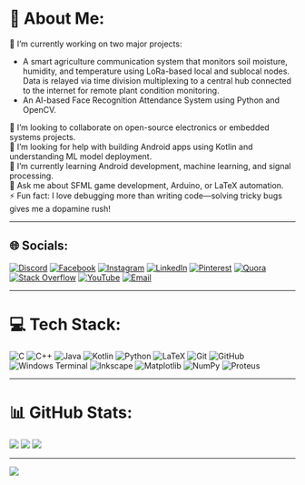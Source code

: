 # 💫 About Me:
🔧 I’m currently working on two major projects:
- A smart agriculture communication system that monitors soil moisture, humidity, and temperature using LoRa-based local and sublocal nodes. Data is relayed via time division multiplexing to a central hub connected to the internet for remote plant condition monitoring.
- An AI-based Face Recognition Attendance System using Python and OpenCV.

🤝 I’m looking to collaborate on open-source electronics or embedded systems projects.  
🤲 I’m looking for help with building Android apps using Kotlin and understanding ML model deployment.  
🌱 I’m currently learning Android development, machine learning, and signal processing.  
💬 Ask me about SFML game development, Arduino, or LaTeX automation.  
⚡ Fun fact: I love debugging more than writing code—solving tricky bugs gives me a dopamine rush!

---

## 🌐 Socials:
[![Discord](https://img.shields.io/badge/Discord-%237289DA.svg?logo=discord&logoColor=white)](https://discord.gg/u6jPP5bS)
[![Facebook](https://img.shields.io/badge/Facebook-%231877F2.svg?logo=Facebook&logoColor=white)](https://facebook.com/gaurav.jangir.752487)
[![Instagram](https://img.shields.io/badge/Instagram-%23E4405F.svg?logo=Instagram&logoColor=white)](https://instagram.com/gauravj477)
[![LinkedIn](https://img.shields.io/badge/LinkedIn-%230077B5.svg?logo=linkedin&logoColor=white)](https://linkedin.com/in/gaurav-jangir-64278b330)
[![Pinterest](https://img.shields.io/badge/Pinterest-%23E60023.svg?logo=Pinterest&logoColor=white)](https://pin.it/6UWzOMb1E)
[![Quora](https://img.shields.io/badge/Quora-%23B92B27.svg?logo=Quora&logoColor=white)](https://quora.com/profile/Gaurav-Jangir-18)
[![Stack Overflow](https://img.shields.io/badge/-Stackoverflow-FE7A16?logo=stack-overflow&logoColor=white)](https://stackoverflow.com/users/22374365)
[![YouTube](https://img.shields.io/badge/YouTube-%23FF0000.svg?logo=YouTube&logoColor=white)](https://youtube.com/@UCKs8p4NsgzhI5JiJeVpkQfg)
[![Email](https://img.shields.io/badge/Email-D14836?logo=gmail&logoColor=white)](mailto:gjangir477@gmail.com)

---

# 💻 Tech Stack:
![C](https://img.shields.io/badge/c-%2300599C.svg?style=for-the-badge&logo=c&logoColor=white)
![C++](https://img.shields.io/badge/c++-%2300599C.svg?style=for-the-badge&logo=c%2B%2B&logoColor=white)
![Java](https://img.shields.io/badge/java-%23ED8B00.svg?style=for-the-badge&logo=openjdk&logoColor=white)
![Kotlin](https://img.shields.io/badge/kotlin-%237F52FF.svg?style=for-the-badge&logo=kotlin&logoColor=white)
![Python](https://img.shields.io/badge/python-3670A0?style=for-the-badge&logo=python&logoColor=ffdd54)
![LaTeX](https://img.shields.io/badge/latex-%23008080.svg?style=for-the-badge&logo=latex&logoColor=white)
![Git](https://img.shields.io/badge/git-%23F05033.svg?style=for-the-badge&logo=git&logoColor=white)
![GitHub](https://img.shields.io/badge/github-%23121011.svg?style=for-the-badge&logo=github&logoColor=white)
![Windows Terminal](https://img.shields.io/badge/Windows%20Terminal-%234D4D4D.svg?style=for-the-badge&logo=windows-terminal&logoColor=white)
![Inkscape](https://img.shields.io/badge/Inkscape-e0e0e0?style=for-the-badge&logo=inkscape&logoColor=080A13)
![Matplotlib](https://img.shields.io/badge/Matplotlib-%23ffffff.svg?style=for-the-badge&logo=Matplotlib&logoColor=black)
![NumPy](https://img.shields.io/badge/numpy-%23013243.svg?style=for-the-badge&logo=numpy&logoColor=white)
![Proteus](https://img.shields.io/badge/proteus-%2331863c.svg?style=for-the-badge&logo=proteus&logoColor=white)

---

# 📊 GitHub Stats:
![](https://github-readme-stats.vercel.app/api?username=Gaurav-Jan-gir&theme=dark&hide_border=false&include_all_commits=false&count_private=false)
![](https://nirzak-streak-stats.vercel.app/?user=Gaurav-Jan-gir&theme=dark&hide_border=false)
![](https://github-readme-stats.vercel.app/api/top-langs/?username=Gaurav-Jan-gir&theme=dark&hide_border=false&include_all_commits=false&count_private=false&layout=compact)

---

[![](https://visitcount.itsvg.in/api?id=Gaurav-Jan-gir&icon=0&color=0)](https://visitcount.itsvg.in)

<!-- Proudly created with GPRM ( https://gprm.itsvg.in ) -->
